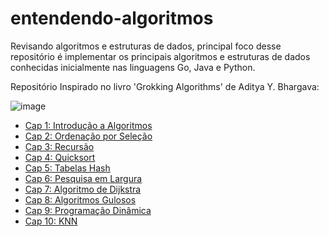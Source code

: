 # entendendo-algoritmos
Revisando algoritmos e estruturas de dados, principal foco desse repositório é implementar os principais algoritmos e estruturas de dados conhecidas inicialmente nas linguagens Go, Java e Python.

Repositório Inspirado no livro 'Grokking Algorithms' de Aditya Y. Bhargava:

![image](https://github.com/MarioLuiz/entendendo-algoritmos/assets/11471499/dca9d6c9-4873-4c18-a192-79d41aa44f3a)

- [Cap 1: Introdução a Algoritmos]()
- [Cap 2: Ordenação por Seleção]()
- [Cap 3: Recursão]()
- [Cap 4: Quicksort]()
- [Cap 5: Tabelas Hash]()
- [Cap 6: Pesquisa em Largura]()
- [Cap 7: Algoritmo de Dijkstra]()
- [Cap 8: Algoritmos Gulosos]()
- [Cap 9: Programação Dinâmica]()
- [Cap 10: KNN]()
